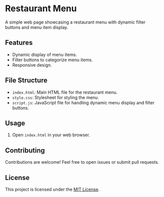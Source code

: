 # Restaurant Menu

A simple web page showcasing a restaurant menu with dynamic filter buttons and menu item display.

## Features

- Dynamic display of menu items.
- Filter buttons to categorize menu items.
- Responsive design.

## File Structure

- `index.html`: Main HTML file for the restaurant menu.
- `style.css`: Stylesheet for styling the menu.
- `script.js`: JavaScript file for handling dynamic menu display and filter buttons.

## Usage

1. Open `index.html` in your web browser.

## Contributing

Contributions are welcome! Feel free to open issues or submit pull requests.

## License

This project is licensed under the [MIT License](LICENSE).
